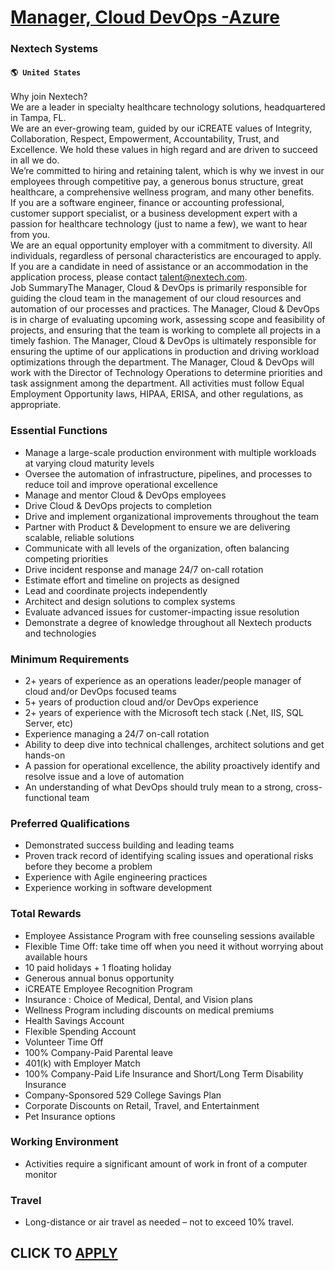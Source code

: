 # [Manager, Cloud DevOps -Azure](https://www.remotewlb.com/apply/manager-cloud-devops-azure)  
### Nextech Systems  
#### `🌎 United States`  
Why join Nextech?  
We are a leader in specialty healthcare technology solutions, headquartered in Tampa, FL.  
We are an ever-growing team, guided by our iCREATE values of Integrity, Collaboration, Respect, Empowerment, Accountability, Trust, and Excellence. We hold these values in high regard and are driven to succeed in all we do.  
We’re committed to hiring and retaining talent, which is why we invest in our employees through competitive pay, a generous bonus structure, great healthcare, a comprehensive wellness program, and many other benefits.  
If you are a software engineer, finance or accounting professional, customer support specialist, or a business development expert with a passion for healthcare technology (just to name a few), we want to hear from you.  
We are an equal opportunity employer with a commitment to diversity. All individuals, regardless of personal characteristics are encouraged to apply. If you are a candidate in need of assistance or an accommodation in the application process, please contact talent@nextech.com.  
Job SummaryThe Manager, Cloud & DevOps is primarily responsible for guiding the cloud team in the management of our cloud resources and automation of our processes and practices. The Manager, Cloud & DevOps is in charge of evaluating upcoming work, assessing scope and feasibility of projects, and ensuring that the team is working to complete all projects in a timely fashion. The Manager, Cloud & DevOps is ultimately responsible for ensuring the uptime of our applications in production and driving workload optimizations through the department. The Manager, Cloud & DevOps will work with the Director of Technology Operations to determine priorities and task assignment among the department. All activities must follow Equal Employment Opportunity laws, HIPAA, ERISA, and other regulations, as appropriate.

### Essential Functions

  * Manage a large-scale production environment with multiple workloads at varying cloud maturity levels
  * Oversee the automation of infrastructure, pipelines, and processes to reduce toil and improve operational excellence
  * Manage and mentor Cloud & DevOps employees
  * Drive Cloud & DevOps projects to completion
  * Drive and implement organizational improvements throughout the team
  * Partner with Product & Development to ensure we are delivering scalable, reliable solutions
  * Communicate with all levels of the organization, often balancing competing priorities
  * Drive incident response and manage 24/7 on-call rotation
  * Estimate effort and timeline on projects as designed
  * Lead and coordinate projects independently
  * Architect and design solutions to complex systems
  * Evaluate advanced issues for customer-impacting issue resolution
  * Demonstrate a degree of knowledge throughout all Nextech products and technologies

### Minimum Requirements

  * 2+ years of experience as an operations leader/people manager of cloud and/or DevOps focused teams
  * 5+ years of production cloud and/or DevOps experience
  * 2+ years of experience with the Microsoft tech stack (.Net, IIS, SQL Server, etc)
  * Experience managing a 24/7 on-call rotation
  * Ability to deep dive into technical challenges, architect solutions and get hands-on
  * A passion for operational excellence, the ability proactively identify and resolve issue and a love of automation
  * An understanding of what DevOps should truly mean to a strong, cross-functional team

### Preferred Qualifications

  * Demonstrated success building and leading teams
  * Proven track record of identifying scaling issues and operational risks before they become a problem
  * Experience with Agile engineering practices
  * Experience working in software development

### Total Rewards

  * Employee Assistance Program with free counseling sessions available
  * Flexible Time Off: take time off when you need it without worrying about available hours 
  * 10 paid holidays + 1 floating holiday
  * Generous annual bonus opportunity
  * iCREATE Employee Recognition Program
  * Insurance : Choice of Medical, Dental, and Vision plans
  * Wellness Program including discounts on medical premiums
  * Health Savings Account
  * Flexible Spending Account
  * Volunteer Time Off
  * 100% Company-Paid Parental leave
  * 401(k) with Employer Match
  * 100% Company-Paid Life Insurance and Short/Long Term Disability Insurance
  * Company-Sponsored 529 College Savings Plan
  * Corporate Discounts on Retail, Travel, and Entertainment
  * Pet Insurance options

### Working Environment

  * Activities require a significant amount of work in front of a computer monitor
  

### Travel

  * Long-distance or air travel as needed – not to exceed 10% travel.

  
## CLICK TO [APPLY](https://www.remotewlb.com/apply/manager-cloud-devops-azure)

